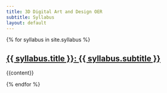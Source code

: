 ```yaml
---
title: 3D Digital Art and Design OER
subtitle: Syllabus
layout: default
---
```


<div class="syllabus">
    {% for syllabus in site.syllabus %}
       <h2><a href="{{ syllabus.url | prepend: site.baseurl }}"><span class="syllabus-title">{{ syllabus.title }}</span>: <span class="syllabus-subtitle">{{ syllabus.subtitle }}</span></a></h2>
       <p>{{content}}</p>
    {% endfor %}
</div>
